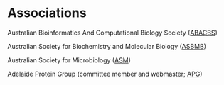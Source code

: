 # Associations

Australian Bioinformatics And Computational Biology Society ([ABACBS](https://www.abacbs.org))

Australian Society for Biochemistry and Molecular Biology ([ASBMB](https://www.asbmb.org.au))

Australian Society for Microbiology ([ASM](https://www.theasm.org.au/))

Adelaide Protein Group (committee member and webmaster; [APG](https://apg.asn.au))